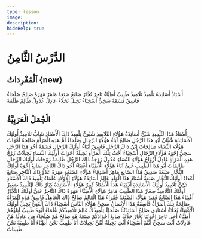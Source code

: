 ```yaml
---
type: lesson
image:
description:
hideHelp: true
---
```


# الدَّرْسُ الثَّامِنُ

## اَلْمُفْرِدَاتُ {new}

أُسْتَاذٌ
أَسَاتِذَةٌ
تِلْمِيذٌ
تَلَامِيذُ
طَبِيبٌ
أَطِبَّاءُ
تَاجِرٌ
تُجَّارٌ
صَانِعٌ
صَنَعَةٌ
مَاهِرٌ
مَهَرَةٌ
صَالِحٌ
صُلَحَاءُ
فَاسِقٌ
فَسَقَةٌ
سَخِيٌّ
أَسْخِيَاءُ
بَخِيلٌ
بُخَلَاءُ
عَادِلٌ
عُدُولٌ
ظَالِمٌ
ظَلَمَةٌ

## الْجُمَلُ الْعَرَبِيَّةُ

أُسْتَاذُ هَذَا التِّلْمِيذِ شَيْخٌ
أَسَاتِذَةُ هَؤُلَاءِ التَّلَامِيذِ شُيُوخٌ
تِلْمِيذُ ذَاكَ الْأُسْتَاذِ شَابٌّ
تَلَامِيذُ أُولَئِكَ الْأَسَاتِذَةِ شُبَّانٌ
أَبُو هَذَا الرَّجُلِ صَالِحٌ
آبَاءُ هَؤُلَاءِ الرِّجَالِ صُلَحَاءُ
أُمُّ هَذِهِ الْمَرْأَةِ صَالِحَةٌ
أُمَّهَاتُ هَؤُلَاءِ النِّسَاءِ صَالِحَاتٌ
إِبْنُ ذَاكَ الرَّجُلِ فَاسِقٌ
أَبْنَاءُ أُولَئِكَ الرِّجَالِ فَسَقَةٌ
أَخُو هَذَا الرَّجُلِ سَخِيٌّ
إِخْوَةُ هَؤُلَاءِ الرِّجَالِ أَسْخِيَاءُ
أُخْتُ تِلْكَ الْمَرْأَةِ بَخِيلَةٌ
أَخَوَاتُ أُولَئِكَ النِّسَاءِ بَخِيلَاتٌ
زَوْجُ هَذِهِ الْمَرْأَةِ عَادِلٌ
أَزْوَاجُ هَؤُلَاءِ النِّسَاءِ عُدُولٌ
زَوْجَةُ ذَاكَ الرَّجُلِ ظَالِمَةٌ
زَوْجَاتُ أُولَئِكَ الرِّجَالِ ظَالِمَاتٌ
أَبُو هَذَا الطَّبِيبِ غَنِيٌّ
آبَاءُ هَؤُلَاءِ الْأَطِبَّاءِ أَغْنِيَاءُ
أَخُو ذَاكَ التَّاجِرِ صَانِعٌ
إِخْوَةُ أُولَئِكَ التُّجَّارِ صَنَعَةٌ
صَدِيقُ هَذَا الصَّانِعِ مَاهِرٌ
أَصْدِقَاءُ هَؤُلَاءِ الصَّنَعَةِ مَهَرَةٌ
عَدُوُّ ذَاكَ التَّاجِرِ صَانِعٌ
أَعْدَاءُ أُولَئِكَ التُّجَّارِ صَنَعَةٌ
أُسْتَاذُ هَذَا الْوَلَدِ عَالِمٌ
أَسَاتِذَةُ هَؤُلَاءِ الْأَوْلَادِ عُلَمَاءُ
تِلْمِيذُ ذَاكَ الْأُسْتَاذِ ذَكِيٌّ
تَلَامِيذُ أُولَئِكَ الْأَسَاتِذَةِ أَذْكِيَاءُ
هَذَا الْأُسْتَاذُ كَبِيرٌ
هَؤُلَاءِ الْأَسَاتِذَةُ كِبَارٌ
ذَاكَ التَّلْمِيذُ صَغِيرٌ
أُولَئِكَ التَّلَامِيذُ صِغَارٌ
هَذَا الطَّبِيبُ مَاهِرٌ
هَؤُلَاءِ الْأَطِبَّاءُ مَهَرَةٌ
ذَاكَ التَّاجِرُ غَنِيٌّ
أُولَئِكَ التُّجَّارُ أَغْنِيَاءُ
هَذَا الصَّانِعُ فَقِيرٌ
هَؤُلَاءِ الصَّنَعَةُ فُقَرَاءُ
هَذَا الْعَالِمُ صَالِحٌ
ذَاكَ الْجَاهِلُ فَاسِقٌ
هَذِهِ الْمَرْأَةُ صَالِحَةٌ
تِلْكَ الْمَرْأَةُ فَاسِقَةٌ
هَذَا الْإِنْسَانُ سَخِيٌّ
هَؤُلَاءِ النَّاسُ أَسْخِيَاءُ
ذَاكَ الْغَنِيُّ بَخِيلٌ
أُولَئِكَ الْأَغْنِيَاءُ بُخَلَاءُ
أُسْتَاذِي صَالِحٌ
أَسَاتِذَتُنَا صُلَحَاءُ
تِلْمِيذُكَ عَالِمٌ
تَلَامِيذُكُمْ عُلَمَاءُ
أَبُوهُ طَبِيبٌ
آبَاؤُهُمْ أَطِبَّاءُ
أَخِي تَاجِرٌ
إِخْوَتُنَا تُجَّارٌ
جَدُّكَ صَانِعٌ
أَجْدَادُكُمْ صَنَعَةٌ
هُوَ صَالِحٌ
هُمْ صُلَحَاءُ
هِيَ عَادِلَةٌ
هُنَّ عَادِلَاتٌ
أَنْتَ سَخِيٌّ
أَنْتُمْ أَسْخِيَاءُ
أَنْتِ بَخِيلَةٌ
أَنْتُنَّ بَخِيلَاتٌ
أَنَا طَبِيبٌ
نَحْنُ أَطِبَّاءُ
أَنَا طَبِيبَةٌ
نَحْنُ طَبِيبَاتٌ
